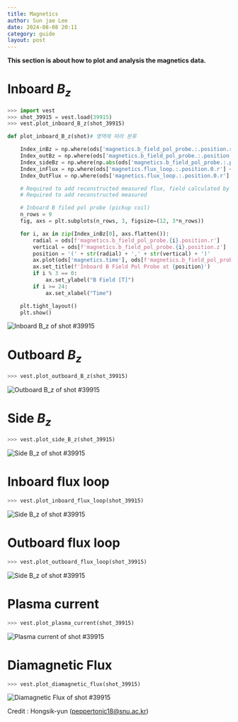 ```yaml
---
title: Magnetics
author: Sun jae Lee
date: 2024-08-08 20:11
category: guide
layout: post
---
```


__This section is about how to plot and analysis the magnetics data.__

Inboard $B_{z}$
=====
```python 
>>> import vest
>>> shot_39915 = vest.load(39915)
>>> vest.plot_inboard_B_z(shot_39915)

def plot_inboard_B_z(shot)# 영역에 따라 분류

    Index_inBz = np.where(ods['magnetics.b_field_pol_probe.:.position.r']<0.09)
    Index_outBz = np.where(ods['magnetics.b_field_pol_probe.:.position.r']>0.795)
    Index_sideBz = np.where(np.abs(ods['magnetics.b_field_pol_probe.:.position.z']) > 0.8)
    Index_inFlux = np.where(ods['magnetics.flux_loop.:.position.0.r'] < 0.15)
    Index_OutFlux = np.where(ods['magnetics.flux_loop.:.position.0.r'] > 0.5)

    # Required to add reconstructed measured flux, field calculated by eddy current solver
    # Required to add reconstructed measured 

    # Inboard B filed pol probe (pickup coil)
    n_rows = 9
    fig, axs = plt.subplots(n_rows, 3, figsize=(12, 3*n_rows))

    for i, ax in zip(Index_inBz[0], axs.flatten()):
        radial = ods[f'magnetics.b_field_pol_probe.{i}.position.r']
        vertical = ods[f'magnetics.b_field_pol_probe.{i}.position.z']
        position = '(' + str(radial) + ',' + str(vertical) + ')'
        ax.plot(ods['magnetics.time'], ods[f'magnetics.b_field_pol_probe.{i}.field.data'])
        ax.set_title(f'Inboard B Field Pol Probe at {position}')
        if i % 3 == 0:
            ax.set_ylabel("B Field [T]")
        if i >= 24:
            ax.set_xlabel("Time")

    plt.tight_layout()
    plt.show()
```
![Inboard $B_z$ of shot #39915](https://satelite2517.github.io/vest/assets/images/magnetics/Inboard_B_z.png)

Outboard $B_{z}$
=====
```python 
>>> vest.plot_outboard_B_z(shot_39915)
```
![Outboard $B_z$ of shot #39915](https://satelite2517.github.io/vest/assets/images/magnetics/Outboard_B_z.png)


Side $B_{z}$
=====
```python 
>>> vest.plot_side_B_z(shot_39915)
```
![Side $B_z$ of shot #39915](https://satelite2517.github.io/vest/assets/images/magnetics/Side_B_z.png)



Inboard flux loop
=====
```python 
>>> vest.plot_inboard_flux_loop(shot_39915)
```
![Side $B_z$ of shot #39915](https://satelite2517.github.io/vest/assets/images/magnetics/Inboard_flux_loop.png)


Outboard flux loop
=====
```python 
>>> vest.plot_outboard_flux_loop(shot_39915)
```
![Side $B_z$ of shot #39915](https://satelite2517.github.io/vest/assets/images/magnetics/Outboard_flux_loop.png)



Plasma current
=====
```python 
>>> vest.plot_plasma_current(shot_39915)
```
![Plasma current of shot #39915](https://satelite2517.github.io/vest/assets/images/magnetics/plasma_current.png)


Diamagnetic Flux
=====
```python 
>>> vest.plot_diamagnetic_flux(shot_39915)
```
![Diamagnetic Flux of shot #39915](https://satelite2517.github.io/vest/assets/images/magnetics/diamagnetic_flux.png)


Credit : Hongsik-yun (peppertonic18@snu.ac.kr)
